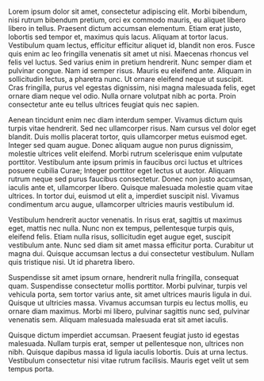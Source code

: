 Lorem ipsum dolor sit amet, consectetur adipiscing elit. Morbi bibendum, nisi rutrum bibendum pretium, orci ex commodo mauris, eu aliquet libero libero in tellus. Praesent dictum accumsan elementum. Etiam erat justo, lobortis sed tempor et, maximus quis lacus. Aliquam at tortor lacus. Vestibulum quam lectus, efficitur efficitur aliquet id, blandit non eros. Fusce quis enim ac leo fringilla venenatis sit amet ut nisi. Maecenas rhoncus vel felis vel luctus. Sed varius enim in pretium hendrerit. Nunc semper diam et pulvinar congue. Nam id semper risus. Mauris eu eleifend ante. Aliquam in sollicitudin lectus, a pharetra nunc. Ut ornare eleifend neque ut suscipit. Cras fringilla, purus vel egestas dignissim, nisi magna malesuada felis, eget ornare diam neque vel odio. Nulla ornare volutpat nibh ac porta. Proin consectetur ante eu tellus ultrices feugiat quis nec sapien.

Aenean tincidunt enim nec diam interdum semper. Vivamus dictum quis turpis vitae hendrerit. Sed nec ullamcorper risus. Nam cursus vel dolor eget blandit. Duis mollis placerat tortor, quis ullamcorper metus euismod eget. Integer sed quam augue. Donec aliquam augue non purus dignissim, molestie ultrices velit eleifend. Morbi rutrum scelerisque enim vulputate porttitor. Vestibulum ante ipsum primis in faucibus orci luctus et ultrices posuere cubilia Curae; Integer porttitor eget lectus ut auctor. Aliquam rutrum neque sed purus faucibus consectetur. Donec non justo accumsan, iaculis ante et, ullamcorper libero. Quisque malesuada molestie quam vitae ultrices. In tortor dui, euismod ut elit a, imperdiet suscipit nisl. Vivamus condimentum arcu augue, ullamcorper ultricies mauris vestibulum id.

Vestibulum hendrerit auctor venenatis. In risus erat, sagittis ut maximus eget, mattis nec nulla. Nunc non ex tempus, pellentesque turpis quis, eleifend felis. Etiam nulla risus, sollicitudin eget augue eget, suscipit vestibulum ante. Nunc sed diam sit amet massa efficitur porta. Curabitur ut magna dui. Quisque accumsan lectus a dui consectetur vestibulum. Nullam quis tristique nisi. Ut id pharetra libero.

Suspendisse sit amet ipsum ornare, hendrerit nulla fringilla, consequat quam. Suspendisse consectetur mollis porttitor. Morbi pulvinar, turpis vel vehicula porta, sem tortor varius ante, sit amet ultrices mauris ligula in dui. Quisque ut ultricies massa. Vivamus accumsan turpis eu lectus mollis, eu ornare diam maximus. Morbi mi libero, pulvinar sagittis nunc sed, pulvinar venenatis sem. Aliquam malesuada malesuada erat sit amet iaculis.

Quisque dictum imperdiet accumsan. Praesent feugiat justo id egestas malesuada. Nullam turpis erat, semper ut pellentesque non, ultrices non nibh. Quisque dapibus massa id ligula iaculis lobortis. Duis at urna lectus. Vestibulum consectetur nisi vitae rutrum facilisis. Mauris eget velit ut sem tempus porta.
